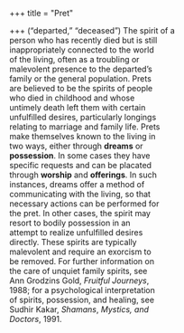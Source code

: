 +++
title = "Pret"

+++
(“departed,” “deceased”) The spirit of a  
person who has recently died but is still  
inappropriately connected to the world  
of the living, often as a troubling or  
malevolent presence to the departed’s  
family or the general population. Prets  
are believed to be the spirits of people  
who died in childhood and whose  
untimely death left them with certain  
unfulfilled desires, particularly longings  
relating to marriage and family life. Prets  
make themselves known to the living in  
two ways, either through **dreams** or  
**possession**. In some cases they have  
specific requests and can be placated  
through **worship** and **offerings**. In such  
instances, dreams offer a method of  
communicating with the living, so that  
necessary actions can be performed for  
the pret. In other cases, the spirit may  
resort to bodily possession in an  
attempt to realize unfulfilled desires  
directly. These spirits are typically  
malevolent and require an exorcism to  
be removed. For further information on  
the care of unquiet family spirits, see  
Ann Grodzins Gold, *Fruitful Journeys*,  
1988; for a psychological interpretation  
of spirits, possession, and healing, see  
Sudhir Kakar, *Shamans*, *Mystics, and*  
*Doctors*, 1991.